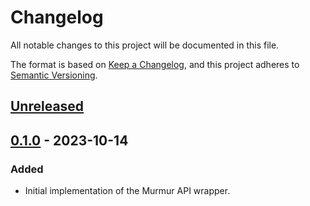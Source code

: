 # Changelog

All notable changes to this project will be documented in this file.

The format is based on [Keep a Changelog](https://keepachangelog.com/en/1.0.0/),
and this project adheres to [Semantic Versioning](https://semver.org/spec/v2.0.0.html).

## [Unreleased]

## [0.1.0] - 2023-10-14

### Added

- Initial implementation of the Murmur API wrapper.

[unreleased]: https://github.com/ideal-lab5/murmur.js/compare/v0.1.1...HEAD
[0.1.0]: https://github.com/ideal-lab5/murmur.js/releases/tag/v0.1.0
